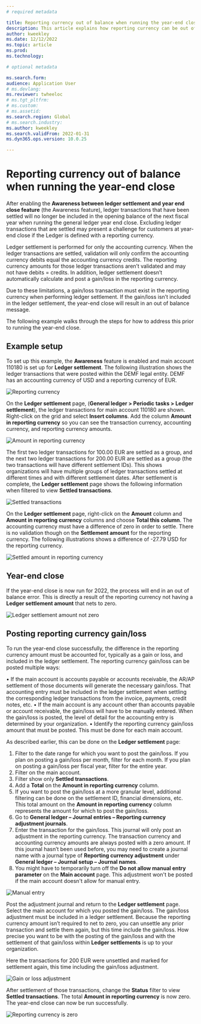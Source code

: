 ```yaml
---
# required metadata

title: Reporting currency out of balance when running the year-end close
description: This article explains how reporting currency can be out of balance when running the year-end close
author: kweekley
ms.date: 12/12/2022
ms.topic: article
ms.prod: 
ms.technology: 

# optional metadata

ms.search.form: 
audience: Application User
# ms.devlang: 
ms.reviewer: twheeloc
# ms.tgt_pltfrm: 
# ms.custom:
# ms.assetid:
ms.search.region: Global
# ms.search.industry: 
ms.author: kweekley
ms.search.validFrom: 2022-01-31
ms.dyn365.ops.version: 10.0.25

---
```


# Reporting currency out of balance when running the year-end close

After enabling the **Awareness between ledger settlement and year end close feature** (the Awareness feature), ledger transactions that have been settled will no longer be included in the opening balance of the next fiscal year when running the general ledger year end close. Excluding ledger transactions that are settled may present a challenge for customers at year-end close if the Ledger is defined with a reporting currency.  


Ledger settlement is performed for only the accounting currency. When the ledger transactions are settled, validation will only confirm the accounting currency debits equal the accounting currency credits. The reporting currency amounts for those ledger transactions aren’t validated and may not have debits = credits. In addition, ledger settlement doesn’t automatically calculate and post a gain/loss in the reporting currency. 

Due to these limitations, a gain/loss transaction must exist in the reporting currency when performing ledger settlement. If the gain/loss isn’t included in the ledger settlement, the year-end close will result in an out of balance message. 

The following example walks through the steps for how to address this prior to running the year-end close. 

## Example setup

To set up this example, the **Awareness** feature is enabled and main account 110180 is set up for **Ledger settlement**. The following illustration shows the ledger transactions that were posted within the DEMF legal entity. DEMF has an accounting currency of USD and a reporting currency of EUR.  

![Reporting currency](./media/reporting-currency-1.png)


On the **Ledger settlement** page, (**General ledger > Periodic tasks > Ledger settlement**), the ledger transactions for main account 110180 are shown. Right-click on the grid and select **Insert columns**. Add the column **Amount in reporting currency** so you can see the transaction currency, accounting currency, and reporting currency amounts. 

![Amount in reporting currency](./media/Ledger-settlement2.png)

The first two ledger transactions for 100.00 EUR are settled as a group, and the next two ledger transactions for 200.00 EUR are settled as a group (the two transactions will have different settlement IDs). This shows organizations will have multiple groups of ledger transactions settled at different times and with different settlement dates. After settlement is complete, the **Ledger settlement** page shows the following information when filtered to view **Settled transactions**. 

![Settled transactions](./media/Settled-trans-filtered3.png)


On the **Ledger settlement** page, right-click on the **Amount** column and **Amount in reporting currency** columns and choose **Total this column**. The accounting currency must have a difference of zero in order to settle. There is no validation though on the **Settlement amount** for the reporting currency. The following illustrations shows a difference of -27.79 USD for the reporting currency. 

![Settled amount in reporting currency](./media/Difference4.png) 

## Year-end close

If the year-end close is now run for 2022, the process will end in an out of balance error. This is directly a result of the reporting currency not having a **Ledger settlement amount** that nets to zero.

![Ledger settlement amount not zero](./media/YEC5.png) 

## Posting reporting currency gain/loss

To run the year-end close successfully, the difference in the reporting currency amount must be accounted for, typically as a gain or loss, and included in the ledger settlement. The reporting currency gain/loss can be posted multiple ways:

•	If the main account is accounts payable or accounts receivable, the AR/AP settlement of those documents will generate the necessary gain/loss. That accounting entry must be included in the ledger settlement when settling the corresponding ledger transactions from the invoice, payments, credit notes, etc. 
•	If the main account is any account other than accounts payable or account receivable, the gain/loss will have to be manually entered. When the gain/loss is posted, the level of detail for the accounting entry is determined by your organization. 
• Identify the reporting currency gain/loss amount that must be posted. This must be done for each main account. 

As described earlier, this can be done on the **Ledger settlement** page:
1. Filter to the date range for which you want to post the gain/loss. If you plan on posting a gain/loss per month, filter for each month. If you plan on posting a gain/loss per fiscal year, filter for the entire year. 
2. Filter on the main account.
3. Filter show only **Settled transactions**.
4. Add a **Total** on the **Amount in reporting currency** column.
5. If you want to post the gain/loss at a more granular level, additional filtering can be done on the settlement ID, financial dimensions, etc. This total amount on the **Amount in reporting currency** column represents the amount for which to post the gain/loss. 
6. Go to **General ledger – Journal entries – Reporting currency adjustment journals**. 
7. Enter the transaction for the gain/loss. This journal will only post an adjustment in the reporting currency. The transaction currency and accounting currency amounts are always posted with a zero amount. If this journal hasn’t been used before, you may need to create a journal name with a journal type of **Reporting currency adjustment** under **General ledger – Journal setup – Journal names**. 
8. You might have to temporarily turn off the **Do not allow manual entry parameter** on the **Main account** page. This adjustment won't be posted if the main account doesn't allow for manual entry.

![Manual entry](./media/Manual-entry6.png)

Post the adjustment journal and return to the **Ledger settlement** page. Select the main account for which you posted the gain/loss. The gain/loss adjustment must be included in a ledger settlement. Because the reporting currency amount isn’t required to net to zero, you can unsettle any prior transaction and settle them again, but this time include the gain/loss. How precise you want to be with the posting of the gain/loss and with the settlement of that gain/loss within **Ledger settlements** is up to your organization. 

Here the transactions for 200 EUR were unsettled and marked for settlement again, this time including the gain/loss adjustment. 

![Gain or loss adjustment](./media/gain-loss7.png)


After settlement of those transactions, change the **Status** filter to view **Settled transactions**. The total **Amount in reporting currency** is now zero. The year-end close can now be run successfully. 

![Reporting currency is zero](./media/Zero-settled8.png) 














